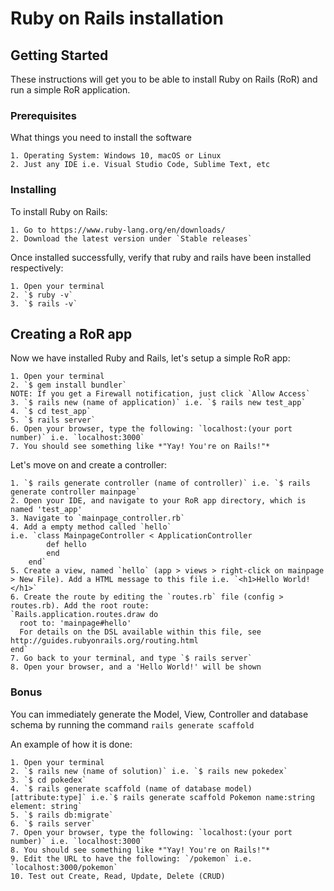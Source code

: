 # Ruby on Rails installation

## Getting Started

These instructions will get you to be able to install Ruby on Rails (RoR) and run a simple RoR application.

### Prerequisites

What things you need to install the software
```
1. Operating System: Windows 10, macOS or Linux
2. Just any IDE i.e. Visual Studio Code, Sublime Text, etc
```

### Installing 

To install Ruby on Rails:
```
1. Go to https://www.ruby-lang.org/en/downloads/
2. Download the latest version under `Stable releases`
```

Once installed successfully, verify that ruby and rails have been installed respectively:
```
1. Open your terminal
2. `$ ruby -v` 
3. `$ rails -v` 
```

## Creating a RoR app

Now we have installed Ruby and Rails, let's setup a simple RoR app:
```
1. Open your terminal
2. `$ gem install bundler` 
NOTE: If you get a Firewall notification, just click `Allow Access`
3. `$ rails new (name of application)` i.e. `$ rails new test_app`
4. `$ cd test_app`
5. `$ rails server` 
6. Open your browser, type the following: `localhost:(your port number)` i.e. `localhost:3000`
7. You should see something like *"Yay! You're on Rails!"*
```
Let's move on and create a controller:
```
1. `$ rails generate controller (name of controller)` i.e. `$ rails generate controller mainpage`
2. Open your IDE, and navigate to your RoR app directory, which is named 'test_app'
3. Navigate to `mainpage_controller.rb`
4. Add a empty method called `hello`
i.e. `class MainpageController < ApplicationController
        def hello
        end
    end`
5. Create a view, named `hello` (app > views > right-click on mainpage > New File). Add a HTML message to this file i.e. `<h1>Hello World!</h1>`
6. Create the route by editing the `routes.rb` file (config > routes.rb). Add the root route:
`Rails.application.routes.draw do
  root to: 'mainpage#hello'
  For details on the DSL available within this file, see http://guides.rubyonrails.org/routing.html
end`
7. Go back to your terminal, and type `$ rails server`
8. Open your browser, and a 'Hello World!' will be shown
```

### Bonus

You can immediately generate the Model, View, Controller and database schema by running the command `rails generate scaffold`

An example of how it is done:
```
1. Open your terminal
2. `$ rails new (name of solution)` i.e. `$ rails new pokedex`
3. `$ cd pokedex`
4. `$ rails generate scaffold (name of database model) [attribute:type]` i.e.`$ rails generate scaffold Pokemon name:string element: string` 
5. `$ rails db:migrate`
6. `$ rails server`
7. Open your browser, type the following: `localhost:(your port number)` i.e. `localhost:3000`
8. You should see something like *"Yay! You're on Rails!"*
9. Edit the URL to have the following: `/pokemon` i.e. `localhost:3000/pokemon`
10. Test out Create, Read, Update, Delete (CRUD)
```
